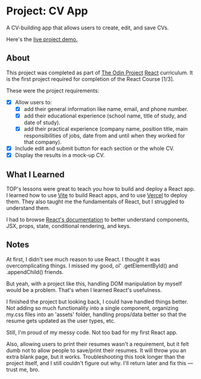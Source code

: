 Project: CV App
=============

A CV-building app that allows users to create, edit, and save CVs.

Here's the [live project demo.](https://odin-react-cv-app.vercel.app/)

About
-----

This project was completed as part of [The Odin Project](https://www.theodinproject.com/) [React](https://www.theodinproject.com/paths/full-stack-javascript/courses/react) curriculum. It is the first project required for completion of the React Course [1/3].

These were the project requirements:

- [x] Allow users to:
  - [x] add their general information like name, email, and phone number.
  - [x] add their educational experience (school name, title of study, and date of study).
  - [x] add their practical experience (company name, position title, main responsibilities of jobs, date from and until when they worked for that company).
- [x] Include edit and submit button for each section or the whole CV.
- [x] Display the results in a mock-up CV.

What I Learned
-----

TOP's lessons were great to teach you how to build and deploy a React app. I learned how to use [Vite](https://vitejs.dev/) to build React apps, and to use [Vercel](https://vercel.com/) to deploy them. They also taught me the fundamentals of React, but I struggled to understand them.

I had to browse [React's documentation](https://react.dev/learn) to better understand components, JSX, props, state, conditional rendering, and keys. 

Notes
-----

At first, I didn't see much reason to use React. I thought it was overcomplicating things. I missed my good, ol' .getElementById() and .appendChild() friends.

But yeah, with a project like this, handling DOM manipulation by myself would be a problem. That's when I learned React's usefulness.

I finished the project but looking back, I could have handled things better. Not adding so much functionality into a single component, organizing my.css files into an 'assets' folder, handling props/data better so that the resume gets updated as the user types, etc.

Still, I'm proud of my messy code. Not too bad for my first React app.

Also, allowing users to print their resumes wasn't a requirement, but it felt dumb not to allow people to save/print their resumes. It will throw you an extra blank page, but it works. Troubleshooting this took longer than the project itself, and I still couldn't figure out why. I'll return later and fix this — trust me, bro.

